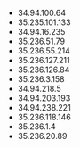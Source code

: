 * 34.94.100.64
* 35.235.101.133
* 34.94.16.235
* 35.236.51.79
* 35.236.55.214
* 35.236.127.211
* 35.236.126.84
* 35.236.3.158
* 34.94.218.5
* 34.94.203.193
* 34.94.238.221
* 35.236.118.146
* 35.236.1.4
* 35.236.20.89